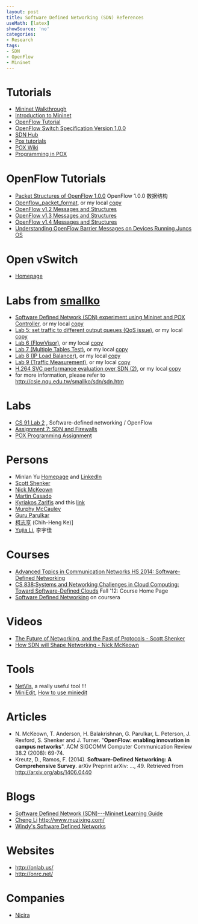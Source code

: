 ```yaml
---
layout: post
title: Software Defined Networking (SDN) References
useMath: [latex]
showSource: 'no'
categories:
- Research
tags:
- SDN
- OpenFlow
- Mininet
---
```


# Tutorials
 - [Mininet Walkthrough][40]
 - [Introduction to Mininet][41]
 - [OpenFlow Tutorial][13]
 - [OpenFlow Switch Specification Version 1.0.0][14]
 - [SDN Hub][47]
 - [Pox tutorials][49]
 - [POX Wiki][50]
 - [Programming in POX][52]

# OpenFlow Tutorials
 - [Packet Structures of OpenFlow 1.0.0][15]  OpenFlow 1.0.0 数据结构
 - [Openflow_packet_format][42], or my local [copy][43]
 - [OpenFlow v1.2 Messages and Structures][46]
 - [OpenFlow v1.3 Messages and Structures][44]
 - [OpenFlow v1.4 Messages and Structures][45]
 - [Understanding OpenFlow Barrier Messages on Devices Running Junos OS][48]

# Open vSwitch
 - [Homepage][51]

# Labs from [smallko](http://csie.nqu.edu.tw/smallko/sdn/sdn.htm)
 - [Software Defined Network (SDN) experiment using Mininet and POX Controller][28], or my local [copy][29]
 - [Lab 5: set traffic to different output queues (QoS issue)][26], or my local [copy][27]
 - [Lab 6 (FlowVisor)][20], or my local [copy][21]
 - [Lab 7 (Multiple Tables Test)][22], or my local [copy][23]
 - [Lab 8 (IP Load Balancer)][16], or my local [copy][17]
 - [Lab 9 (Traffic Measurement)][18], or my local [copy][19]
 - [H.264 SVC performance evaluation over SDN (2)][24], or my local [copy][25]
 - for more information, please refer to <http://csie.nqu.edu.tw/smallko/sdn/sdn.htm>
 
# Labs
 - [CS 91 Lab 2][53] , Software-defined networking / OpenFlow
 - [Assignment 7: SDN and Firewalls][54]
 - [POX Programming Assignment][55]

# Persons
 - Minlan Yu [Homepage][10] and [LinkedIn][12]
 - [Scott Shenker][30]
 - [Nick McKeown][31]
 - [Martìn Casado][4]
 - [Kyriakos Zarifis][8] and this [link][9]
 - [Murphy McCauley][11]
 - [Guru Parulkar][32]
 - [柯志亨][33] (Chih-Heng Ke)]
 - [Yujia Li][34], 李宇佳


# Courses
 - [Advanced Topics in Communication Networks HS 2014: Software-Defined Networking][1]
 - [CS 838:Systems and Networking Challenges in Cloud Computing: Toward Software-Defined Clouds][36] Fall '12: Course Home Page
 - [Software Defined Networking][56] on coursera



# Videos
 - [The Future of Networking, and the Past of Protocols - Scott Shenker][2]
 - [How SDN will Shape Networking - Nick McKeown][3]

# Tools
 - [NetVis][35], a really useful tool !!!
 - [MiniEdit][38], [How to use miniedit][39]

# Articles
 - N. McKeown, T. Anderson, H. Balakrishnan, G. Parulkar, L. Peterson, J. Rexford, S. Shenker and J. Turner. "**OpenFlow: enabling innovation in campus networks**". ACM SIGCOMM Computer Communication Review 38.2 (2008): 69-74.
 - Kreutz, D., Ramos, F. (2014). **Software-Defined Networking: A Comprehensive Survey**. arXiv Preprint arXiv: …, 49. Retrieved from http://arxiv.org/abs/1406.0440


# Blogs
 - [Software Defined Network (SDN)---Mininet Learning Guide][6]
 - [Cheng Li][5] http://www.muzixing.com/
 - [Windy's Software Defined Networks][37]

# Websites
 - <http://onlab.us/>
 - <http://onrc.net/>


# Companies
 - [Nicira][7]





[56]: https://www.coursera.org/course/sdn1
[55]: https://coruja.di.fc.ul.pt/file.php/725/tp/ProgrammingAssignment2_POX_PRD.pdf
[54]: https://www.udacity.com/wiki/cn/assignment7-sdn-firewall
[53]: http://web.cs.swarthmore.edu/~kwebb/cs91/f14/labs/lab2.html
[52]: https://openflow.stanford.edu/display/ONL/Programming+in+POX
[51]: http://openvswitch.github.io/
[50]: https://openflow.stanford.edu/display/ONL/POX+Wiki
[49]: https://github.com/hip2b2/poxstuff
[48]: http://www.juniper.net/techpubs/en_US/junos13.2/topics/concept/junos-sdn-openflow-messages-barrier-overview.html
[47]: http://sdnhub.org/
[46]: http://ryu.readthedocs.org/en/latest/ofproto_v1_2_ref.html
[45]: http://ryu.readthedocs.org/en/latest/ofproto_v1_4_ref.html
[44]: http://ryu.readthedocs.org/en/latest/ofproto_v1_3_ref.html
[43]: /pdf/openflow/Openflow_packet_format.pdf
[42]: http://archive.openflow.org/wk/images/c/c5/Openflow_packet_format.pdf
[41]: https://github.com/mininet/mininet/wiki/Introduction-to-Mininet
[40]: http://mininet.org/walkthrough/
[39]: http://www.slideshare.net/limura/how-to-use-miniedit
[38]: http://techandtrains.com/category/miniedit/
[37]: http://windysdn.blogspot.tw/
[36]: http://pages.cs.wisc.edu/~akella/CS838/F12/index.html
[35]: http://www.cs.toronto.edu/~yujiali/proj/netvis.html
[34]: http://www.cs.toronto.edu/~yujiali/projects.html
[33]: http://csie.nqu.edu.tw/smallko/
[32]: http://parulkar.com/
[31]: http://yuba.stanford.edu/~nickm/
[30]: http://www.eecs.berkeley.edu/Faculty/Homepages/shenker.html
[29]: /pdf/sdn/lab/mySDN.pdf
[28]: http://csie.nqu.edu.tw/smallko/sdn/mySDN.pdf
[27]: /pdf/sdn/lab/mySDN_Lab5.pdf
[26]: http://csie.nqu.edu.tw/smallko/sdn/mySDN_Lab5.pdf
[25]: /pdf/sdn/lab/h264_eva2.pdf
[24]: http://csie.nqu.edu.tw/smallko/sdn/h264_eva2.pdf
[23]: /pdf/sdn/lab/mySDN_Lab7.pdf
[22]: http://csie.nqu.edu.tw/smallko/sdn/mySDN_Lab7.pdf
[21]: /pdf/sdn/lab/mySDN_Lab6.pdf
[20]: http://csie.nqu.edu.tw/smallko/sdn/mySDN_Lab6.pdf
[19]: /pdf/sdn/lab/measure_traffic.pdf
[18]: http://csie.nqu.edu.tw/smallko/sdn/measure_traffic.pdf
[17]: /pdf/sdn/lab/mySDN_Lab8.pdf
[16]: http://csie.nqu.edu.tw/smallko/sdn/mySDN_Lab8.pdf
[1]: http://www.csg.ethz.ch/education/lectures/ATCN/hs2014
[2]: https://www.youtube.com/watch?v=YHeyuD89n1Y
[3]: https://www.youtube.com/watch?v=c9-K5O_qYgA
[4]: http://yuba.stanford.edu/~casado/
[5]: http://www.muzixing.com/
[6]: http://csie.nqu.edu.tw/smallko/sdn/sdn.htm
[7]: http://en.wikipedia.org/wiki/Nicira
[8]: https://www.linkedin.com/profile/view?id=15296045&authType=NAME_SEARCH&authToken=FTDo&locale=en_US&trk=tyah&trkInfo=idx%3A1-1-1%2CtarId%3A1425764418953%2Ctas%3AKyriakos+Zarifis
[9]: http://nsl.cs.usc.edu/Profiles/KyriakosZarifis
[10]: http://www-bcf.usc.edu/~minlanyu/
[11]: http://opennetsummit.org/archives/apr12/mccauley-mon-nox.pdf
[12]: https://www.linkedin.com/pub/minlan-yu/9/b90/999/en
[13]: http://archive.openflow.org/wk/index.php/OpenFlow_Tutorial
[14]: https://www.opennetworking.org/images/stories/downloads/sdn-resources/onf-specifications/openflow/openflow-spec-v1.0.0.pdf
[15]: /pdf/openflow/openflow-1.0-packet-structures-draft-0.pdf

